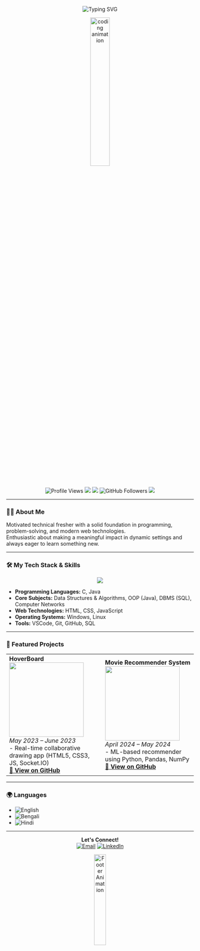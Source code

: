 <p align="center">
  <img src="https://readme-typing-svg.herokuapp.com/?lines=Hi,+I'm+Deepayan+Das!;Motivated+Tech+Fresher+from+West+Bengal;Problem+Solver,+Lifelong+Learner;Open+to+Opportunities&center=true&width=650&height=45&color=58a6ff&vCenter=true&size=24" alt="Typing SVG" />
</p>

<p align="center">
  <img src="https://media.giphy.com/media/L8K62iTDkzGX6/giphy.gif" width="32%" alt="coding animation"/>
</p>

<p align="center">
  <img src="https://komarev.com/ghpvc/?username=Deepayon&label=Profile%20views&color=0e75b6&style=flat" alt="Profile Views" />
  <img src="https://img.shields.io/badge/Location-West%20Bengal,%20IN-blue?style=flat&logo=google-maps" />
  <img src="https://img.shields.io/badge/Email-deepayandas42@gmail.com-red?style=flat&logo=gmail" />
  <img src="https://img.shields.io/github/followers/Deepayon?label=Follow&style=social" alt="GitHub Followers"/>
  <a href="https://www.linkedin.com/in/deepayandas42/"><img src="https://img.shields.io/badge/LinkedIn-0077B5?style=flat&logo=linkedin&logoColor=white"/></a>
</p>

---

### 👨‍💻 About Me

Motivated technical fresher with a solid foundation in programming, problem-solving, and modern web technologies.  
Enthusiastic about making a meaningful impact in dynamic settings and always eager to learn something new.

---

### 🛠️ My Tech Stack & Skills

<p align="center">
  <img src="https://skillicons.dev/icons?i=c,java,python,html,css,javascript,sql,linux,windows,git,github,vscode" />
</p>

- **Programming Languages:** C, Java  
- **Core Subjects:** Data Structures & Algorithms, OOP (Java), DBMS (SQL), Computer Networks  
- **Web Technologies:** HTML, CSS, JavaScript  
- **Operating Systems:** Windows, Linux  
- **Tools:** VSCode, Git, GitHub, SQL

---

### 🌟 Featured Projects

<table>
  <tr>
    <td>
      <b>HoverBoard</b>  
      <br>
      <img src="https://media.giphy.com/media/26tn33aiTi1jkl6H6/giphy.gif" width="200"/>  
      <br>
      <i>May 2023 – June 2023</i><br>
      - Real-time collaborative drawing app (HTML5, CSS3, JS, Socket.IO)<br>
      <a href="https://github.com/Deepayon/HoverBoard"><b>🔗 View on GitHub</b></a>
    </td>
    <td>
      <b>Movie Recommender System</b>
      <br>
      <img src="https://media.giphy.com/media/3o7aD2saalBwwftBIY/giphy.gif" width="200"/>
      <br>
      <i>April 2024 – May 2024</i><br>
      - ML-based recommender using Python, Pandas, NumPy<br>
      <a href="https://github.com/Deepayon/Movie-Recommender"><b>🔗 View on GitHub</b></a>
    </td>
  </tr>
</table>

---

### 🌍 Languages

- ![English](https://img.shields.io/badge/English-Professional--working--proficiency-blue)
- ![Bengali](https://img.shields.io/badge/Bengali-Native--bilingual-brightgreen)
- ![Hindi](https://img.shields.io/badge/Hindi-Native--bilingual-yellow)

---

<p align="center">
  <b>Let's Connect!</b> <br>
  <a href="mailto:deepayandas42@gmail.com"><img src="https://img.icons8.com/color/48/000000/gmail-new.png" title="Email"/></a>
  <a href="https://www.linkedin.com/in/deepayandas42/"><img src="https://img.icons8.com/color/48/000000/linkedin.png" title="LinkedIn"/></a>
</p>

<p align="center">
  <img src="https://media.giphy.com/media/3oEjI6SIIHBdRxXI40/giphy.gif" width="25%" alt="Footer Animation"/>
</p>

